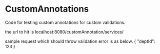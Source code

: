 # CustomAnnotations
Code for testing custom annotations for custom validations.

the url to hit is 
localhost:8080/customAnnotation/services/

sample request which should throw validation error is as below.
{
	"deptId": 123
}
